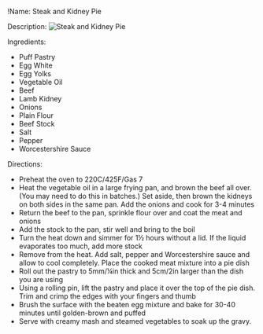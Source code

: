 !Name: Steak and Kidney Pie

Description:
![Steak and Kidney Pie](https://www.themealdb.com/images/media/meals/qysyss1511558054.jpg "Steak and Kidney Pie")

Ingredients:
- Puff Pastry
- Egg White
- Egg Yolks
- Vegetable Oil
- Beef
- Lamb Kidney
- Onions
- Plain Flour
- Beef Stock
- Salt
- Pepper
- Worcestershire Sauce

Directions:
- Preheat the oven to 220C/425F/Gas 7
- Heat the vegetable oil in a large frying pan, and brown the beef all over. (You may need to do this in batches.) Set aside, then brown the kidneys on both sides in the same pan. Add the onions and cook for 3-4 minutes
- Return the beef to the pan, sprinkle flour over and coat the meat and onions
- Add the stock to the pan, stir well and bring to the boil
- Turn the heat down and simmer for 1½ hours without a lid. If the liquid evaporates too much, add more stock
- Remove from the heat. Add salt, pepper and Worcestershire sauce and allow to cool completely. Place the cooked meat mixture into a pie dish
- Roll out the pastry to 5mm/¼in thick and 5cm/2in larger than the dish you are using
- Using a rolling pin, lift the pastry and place it over the top of the pie dish. Trim and crimp the edges with your fingers and thumb
- Brush the surface with the beaten egg mixture and bake for 30-40 minutes until golden-brown and puffed
- Serve with creamy mash and steamed vegetables to soak up the gravy.
